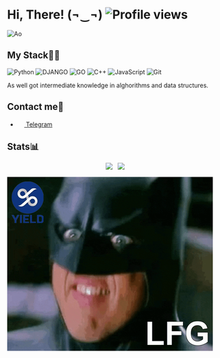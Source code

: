 # Hi, There! (¬‿¬)  ![Profile views](https://gpvc.arturio.dev/Gam13t)
![Ao](https://github.com/Gam13t/Gam13t/blob/master/Ao.gif)

## My Stack🐱‍💻
![Python](https://img.shields.io/badge/-Python-%230075a8?logo=python&logoColor=white&style=flat-square) ![DJANGO](https://img.shields.io/badge/Django-black?logo=django&logoColor=white&style=flat-square) ![GO](https://img.shields.io/badge/Golang-blue?logo=go&logoColor=white&style=flat-square) ![С++](https://img.shields.io/badge/-С++-%23e9d54c?logo=c%2B%2B&logoColor=white&style=flat-square) ![JavaScript](https://img.shields.io/badge/-JavaScript-red?logo=javascript&logoColor=white&style=flat-square) ![Git](https://img.shields.io/badge/-Git-orange?logo=git&logoColor=white&style=flat-square)

As well got intermediate knowledge in alghorithms and data structures. 

## Contact me💭
- <a href="https://t.me/rs_gam13t"><img src="https://upload.wikimedia.org/wikipedia/commons/thumb/8/82/Telegram_logo.svg/768px-Telegram_logo.svg.png" width=16 height=16 /> Telegram</a>

## Stats📊
<p align="center">
  <img src="https://github-readme-stats.vercel.app/api?username=Gam13t&show_icons=true&count_private=true">
  &nbsp;
  <img src="https://github-readme-stats.vercel.app/api/top-langs/?username=Gam13t&layout=compact">
</p>

![Ao](https://github.com/Gam13t/Gam13t/blob/master/giphy.gif)
